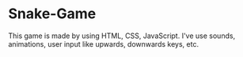 # Snake-Game
This game is made by using HTML, CSS, JavaScript. I've use sounds, animations, user input like upwards, downwards keys, etc.



